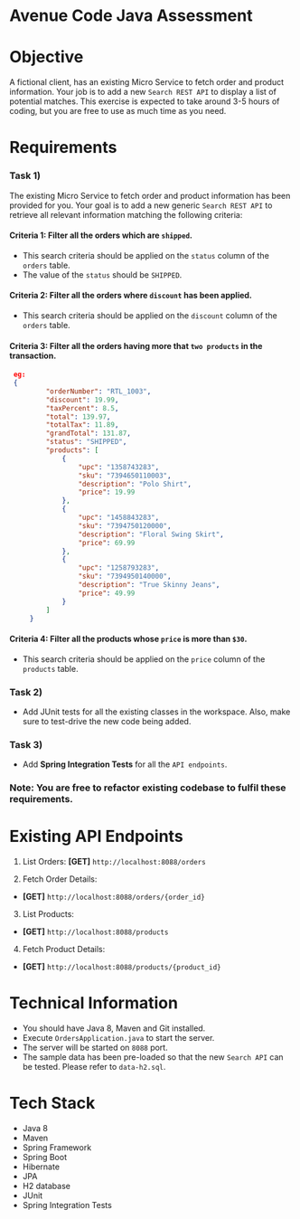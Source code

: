 # Avenue Code Java Assessment #

Objective
=========
A fictional client, has an existing Micro Service to fetch order and product information. Your job is to add a new `Search REST API` to display a list of potential matches. This exercise is expected to take around 3-5 hours of coding, but you are free to use as much time as you need.

Requirements
============
### Task 1) ###
The existing Micro Service to fetch order and product information has been provided for you. Your goal is to add a new generic `Search REST API` to retrieve all relevant information matching the following criteria:

#### Criteria 1: Filter all the orders which are `shipped`. ####
 * This search criteria should be applied on the `status` column of the `orders` table.
 * The value of the `status` should be `SHIPPED`.

#### Criteria 2: Filter all the orders where `discount` has been applied. ####
 * This search criteria should be applied on the `discount` column of the `orders` table.

#### Criteria 3: Filter all the orders having more that `two products` in the transaction. ####
```json
 eg:
 {
         "orderNumber": "RTL_1003",
         "discount": 19.99,
         "taxPercent": 8.5,
         "total": 139.97,
         "totalTax": 11.89,
         "grandTotal": 131.87,
         "status": "SHIPPED",
         "products": [
             {
                 "upc": "1358743283",
                 "sku": "7394650110003",
                 "description": "Polo Shirt",
                 "price": 19.99
             },
             {
                 "upc": "1458843283",
                 "sku": "7394750120000",
                 "description": "Floral Swing Skirt",
                 "price": 69.99
             },
             {
                 "upc": "1258793283",
                 "sku": "7394950140000",
                 "description": "True Skinny Jeans",
                 "price": 49.99
             }
         ]
     }
```

#### Criteria 4: Filter all the products whose `price` is more than `$30`. ####
 * This search criteria should be applied on the `price` column of the `products` table.

### Task 2) ###
 * Add JUnit tests for all the existing classes in the workspace. Also, make sure to test-drive the new code being added.

### Task 3) ###
 * Add **Spring Integration Tests** for all the `API endpoints`.

### Note: You are free to refactor existing codebase to fulfil these requirements. ###

Existing API Endpoints
======================
1) List Orders:
   **[GET]** `http://localhost:8088/orders`

2) Fetch Order Details:
 * **[GET]** `http://localhost:8088/orders/{order_id}`

3) List Products:
 * **[GET]** `http://localhost:8088/products`

4) Fetch Product Details:
 * **[GET]** `http://localhost:8088/products/{product_id}`

Technical Information
=====================
 * You should have Java 8, Maven and Git installed.
 * Execute `OrdersApplication.java` to start the server.
 * The server will be started on `8088` port.
 * The sample data has been pre-loaded so that the new `Search API` can be tested. Please refer to `data-h2.sql`.

Tech Stack
==========
 * Java 8
 * Maven
 * Spring Framework
 * Spring Boot
 * Hibernate
 * JPA
 * H2 database
 * JUnit
 * Spring Integration Tests